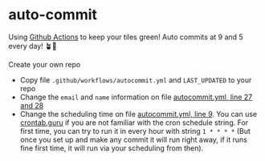 # auto-commit

Using [Github Actions](https://github.com/features/actions) to keep your tiles green! Auto commits at 9 and 5 every day! 🪴🥬 

Create your own repo
- Copy file `.github/workflows/autocommit.yml` and `LAST_UPDATED` to your repo
- Change the `email` and `name` information on file [autocommit.yml, line 27 and 28](https://github.com/WysockiD/auto-commits/blob/main/.github/workflows/autocommit.yml#L27)
- Change the scheduling time on file [autocommit.yml, line 9](https://github.com/WysockiD/auto-commits/blob/main/.github/workflows/autocommit.yml#L9). You can use [crontab.guru](https://crontab.guru/) if you are not familiar with the cron schedule string. For first time, you can try to run it in every hour with string `1 * * * *` (But once you set up and make any commit it will run right away, if it runs fine first time, it will run via your scheduling from then).
